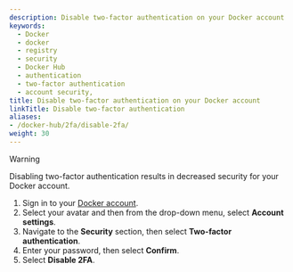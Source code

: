 ```yaml
---
description: Disable two-factor authentication on your Docker account
keywords:
  - Docker
  - docker
  - registry
  - security
  - Docker Hub
  - authentication
  - two-factor authentication
  - account security,
title: Disable two-factor authentication on your Docker account
linkTitle: Disable two-factor authentication
aliases:
- /docker-hub/2fa/disable-2fa/
weight: 30
---
```


> [!WARNING]
>
> Disabling two-factor authentication results in decreased security for your
> Docker account.

1. Sign in to your [Docker account](https://app.docker.com/login).
2. Select your avatar and then from the drop-down menu, select **Account settings**.
3. Navigate to the **Security** section, then select **Two-factor authentication**.
4. Enter your password, then select **Confirm**.
5. Select **Disable 2FA**.
